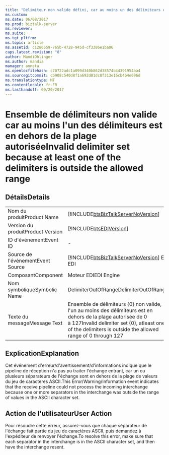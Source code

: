 ```yaml
---
title: "Délimiteur non valide défini, car au moins un des délimiteurs est en dehors de la plage autorisée | Documents Microsoft"
ms.custom: 
ms.date: 06/08/2017
ms.prod: biztalk-server
ms.reviewer: 
ms.suite: 
ms.tgt_pltfrm: 
ms.topic: article
ms.assetid: c1286559-765b-4728-945d-cf3386e1ba06
caps.latest.revision: "8"
author: MandiOhlinger
ms.author: mandia
manager: anneta
ms.openlocfilehash: c70722adc1a099d340b862d38574b44391954aa4
ms.sourcegitcommit: cb908c540d8f1a692d01dc8f313e16cb4b4e696d
ms.translationtype: MT
ms.contentlocale: fr-FR
ms.lasthandoff: 09/20/2017
---
```

# <a name="invalid-delimiter-set-because-at-least-one-of-the-delimiters-is-outside-the-allowed-range"></a><span data-ttu-id="8f98c-102">Ensemble de délimiteurs non valide car au moins l'un des délimiteurs est en dehors de la plage autorisée</span><span class="sxs-lookup"><span data-stu-id="8f98c-102">Invalid delimiter set because at least one of the delimiters is outside the allowed range</span></span>
## <a name="details"></a><span data-ttu-id="8f98c-103">Détails</span><span class="sxs-lookup"><span data-stu-id="8f98c-103">Details</span></span>  
  
|||  
|-|-|  
|<span data-ttu-id="8f98c-104">Nom du produit</span><span class="sxs-lookup"><span data-stu-id="8f98c-104">Product Name</span></span>|[!INCLUDE[btsBizTalkServerNoVersion](../includes/btsbiztalkservernoversion-md.md)]|  
|<span data-ttu-id="8f98c-105">Version du produit</span><span class="sxs-lookup"><span data-stu-id="8f98c-105">Product Version</span></span>|[!INCLUDE[btsEDIVersion](../includes/btsediversion-md.md)]|  
|<span data-ttu-id="8f98c-106">ID d'événement</span><span class="sxs-lookup"><span data-stu-id="8f98c-106">Event ID</span></span>|-|  
|<span data-ttu-id="8f98c-107">Source de l'événement</span><span class="sxs-lookup"><span data-stu-id="8f98c-107">Event Source</span></span>|[!INCLUDE[btsBizTalkServerNoVersion](../includes/btsbiztalkservernoversion-md.md)]<span data-ttu-id="8f98c-108"> EDI</span><span class="sxs-lookup"><span data-stu-id="8f98c-108"> EDI</span></span>|  
|<span data-ttu-id="8f98c-109">Composant</span><span class="sxs-lookup"><span data-stu-id="8f98c-109">Component</span></span>|<span data-ttu-id="8f98c-110">Moteur EDI</span><span class="sxs-lookup"><span data-stu-id="8f98c-110">EDI Engine</span></span>|  
|<span data-ttu-id="8f98c-111">Nom symbolique</span><span class="sxs-lookup"><span data-stu-id="8f98c-111">Symbolic Name</span></span>|<span data-ttu-id="8f98c-112">DelimiterOutOfRange</span><span class="sxs-lookup"><span data-stu-id="8f98c-112">DelimiterOutOfRange</span></span>|  
|<span data-ttu-id="8f98c-113">Texte du message</span><span class="sxs-lookup"><span data-stu-id="8f98c-113">Message Text</span></span>|<span data-ttu-id="8f98c-114">Ensemble de délimiteurs {0} non valide, l'un au moins des délimiteurs est en dehors de la plage autorisée de 0 à 127</span><span class="sxs-lookup"><span data-stu-id="8f98c-114">Invalid delimiter set {0}, atleast one of the delimiters is outside the allowed range of 0 through 127</span></span>|  
  
## <a name="explanation"></a><span data-ttu-id="8f98c-115">Explication</span><span class="sxs-lookup"><span data-stu-id="8f98c-115">Explanation</span></span>  
 <span data-ttu-id="8f98c-116">Cet événement d'erreur/d'avertissement/d'informations indique que le pipeline de réception n'a pas pu traiter l'échange entrant, car un ou plusieurs séparateurs de l'échange sont en dehors de la plage de valeurs du jeu de caractères ASCII.</span><span class="sxs-lookup"><span data-stu-id="8f98c-116">This Error/Warning/Information event indicates that the receive pipeline could not process the incoming interchange because one or more separators in the interchange was outside the range of values in the ASCII character set.</span></span>  
  
## <a name="user-action"></a><span data-ttu-id="8f98c-117">Action de l'utilisateur</span><span class="sxs-lookup"><span data-stu-id="8f98c-117">User Action</span></span>  
 <span data-ttu-id="8f98c-118">Pour résoudre cette erreur, assurez-vous que chaque séparateur de l'échange fait partie du jeu de caractères ASCII, puis demandez à l'expéditeur de renvoyer l'échange.</span><span class="sxs-lookup"><span data-stu-id="8f98c-118">To resolve this error, make sure that each separator in the interchange is in the ASCII character set, and then have the interchange resent.</span></span>